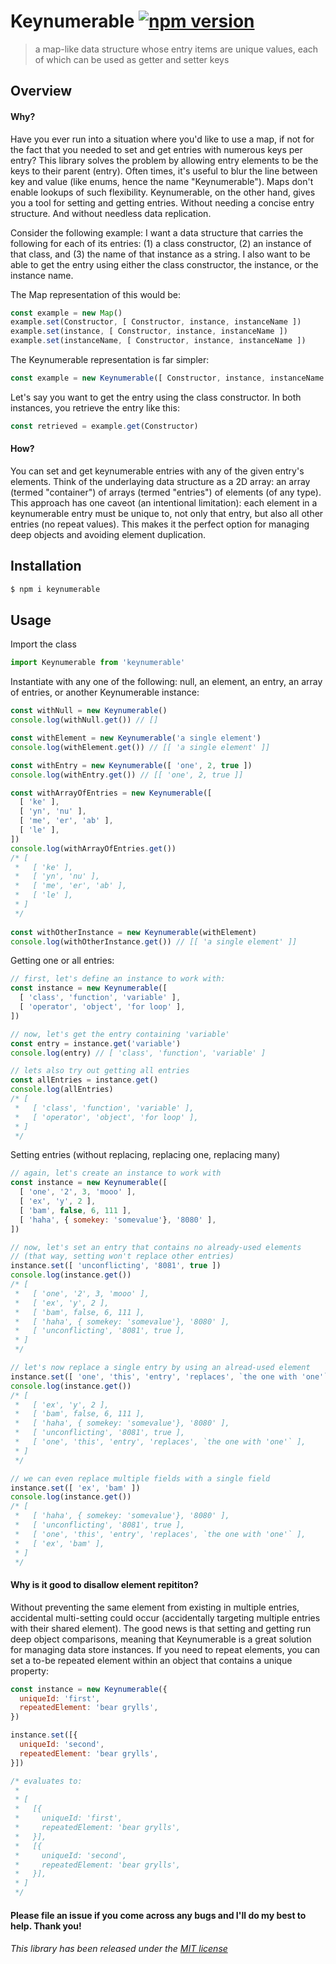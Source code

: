Keynumerable [![npm version](https://img.shields.io/npm/v/keynumerable.svg?style=flat)](keynumerable)
=============================

> a map-like data structure whose entry items are unique values, each of which can be used as getter and setter keys

## Overview

#### Why?
Have you ever run into a situation where you'd like to use a map, if not for the fact that you needed to set and get entries with numerous keys per entry? This library solves the problem by allowing entry elements to be the keys to their parent (entry). Often times, it's useful to blur the line between key and value (like enums, hence the name "Keynumerable"). Maps don't enable lookups of such flexibility. Keynumerable, on the other hand, gives you a tool for setting and getting entries. Without needing a concise entry structure. And without needless data replication.

Consider the following example: I want a data structure that carries the following for each of its entries: (1) a class constructor, (2) an instance of that class, and (3) the name of that instance as a string. I also want to be able to get the entry using either the class constructor, the instance, or the instance name.

The Map representation of this would be:

```js
const example = new Map()
example.set(Constructor, [ Constructor, instance, instanceName ])
example.set(instance, [ Constructor, instance, instanceName ])
example.set(instanceName, [ Constructor, instance, instanceName ])
```

The Keynumerable representation is far simpler:

```js
const example = new Keynumerable([ Constructor, instance, instanceName ])
```

Let's say you want to get the entry using the class constructor. In both instances, you retrieve the entry like this:

```js
const retrieved = example.get(Constructor)
```

#### How?
You can set and get keynumerable entries with any of the given entry's elements. Think of the underlaying data structure as a 2D array: an array (termed "container") of arrays (termed "entries") of elements (of any type). This approach has one caveot (an intentional limitation): each element in a keynumerable entry must be unique to, not only that entry, but also all other entries (no repeat values). This makes it the perfect option for managing deep objects and avoiding element duplication.

## Installation

```sh
$ npm i keynumerable
```

## Usage

Import the class

```js
import Keynumerable from 'keynumerable'
```

Instantiate with any one of the following: null, an element, an entry, an array of entries, or another Keynumerable instance:

```js
const withNull = new Keynumerable()
console.log(withNull.get()) // []

const withElement = new Keynumerable('a single element')
console.log(withElement.get()) // [[ 'a single element' ]]

const withEntry = new Keynumerable([ 'one', 2, true ])
console.log(withEntry.get()) // [[ 'one', 2, true ]]

const withArrayOfEntries = new Keynumerable([
  [ 'ke' ],
  [ 'yn', 'nu' ],
  [ 'me', 'er', 'ab' ],
  [ 'le' ],
])
console.log(withArrayOfEntries.get())
/* [
 *   [ 'ke' ],
 *   [ 'yn', 'nu' ],
 *   [ 'me', 'er', 'ab' ],
 *   [ 'le' ],
 * ]
 */
 
const withOtherInstance = new Keynumerable(withElement)
console.log(withOtherInstance.get()) // [[ 'a single element' ]]
```

Getting one or all entries:

```js
// first, let's define an instance to work with:
const instance = new Keynumerable([
  [ 'class', 'function', 'variable' ],
  [ 'operator', 'object', 'for loop' ],
])

// now, let's get the entry containing 'variable'
const entry = instance.get('variable')
console.log(entry) // [ 'class', 'function', 'variable' ]

// lets also try out getting all entries
const allEntries = instance.get()
console.log(allEntries)
/* [
 *   [ 'class', 'function', 'variable' ],
 *   [ 'operator', 'object', 'for loop' ],
 * ]
 */
```

Setting entries (without replacing, replacing one, replacing many)

```js
// again, let's create an instance to work with
const instance = new Keynumerable([
  [ 'one', '2', 3, 'mooo' ],
  [ 'ex', 'y', 2 ],
  [ 'bam', false, 6, 111 ],
  [ 'haha', { somekey: 'somevalue'}, '8080' ],
])

// now, let's set an entry that contains no already-used elements
// (that way, setting won't replace other entries)
instance.set([ 'unconflicting', '8081', true ])
console.log(instance.get())
/* [
 *   [ 'one', '2', 3, 'mooo' ],
 *   [ 'ex', 'y', 2 ],
 *   [ 'bam', false, 6, 111 ],
 *   [ 'haha', { somekey: 'somevalue'}, '8080' ],
 *   [ 'unconflicting', '8081', true ],
 * ]
 */

// let's now replace a single entry by using an alread-used element
instance.set([ 'one', 'this', 'entry', 'replaces', `the one with 'one'` ])
console.log(instance.get())
/* [
 *   [ 'ex', 'y', 2 ],
 *   [ 'bam', false, 6, 111 ],
 *   [ 'haha', { somekey: 'somevalue'}, '8080' ],
 *   [ 'unconflicting', '8081', true ],
 *   [ 'one', 'this', 'entry', 'replaces', `the one with 'one'` ],
 * ]
 */

// we can even replace multiple fields with a single field
instance.set([ 'ex', 'bam' ])
console.log(instance.get())
/* [
 *   [ 'haha', { somekey: 'somevalue'}, '8080' ],
 *   [ 'unconflicting', '8081', true ],
 *   [ 'one', 'this', 'entry', 'replaces', `the one with 'one'` ],
 *   [ 'ex', 'bam' ],
 * ]
 */
```


#### Why is it good to disallow element repititon?
Without preventing the same element from existing in multiple entries, accidental multi-setting could occur (accidentally targeting multiple entries with their shared element). The good news is that setting and getting run deep object comparisons, meaning that Keynumerable is a great solution for managing data store instances. If you need to repeat elements, you can set a to-be repeated element within an object that contains a unique property:

```js
const instance = new Keynumerable({
  uniqueId: 'first',
  repeatedElement: 'bear grylls',
})

instance.set([{
  uniqueId: 'second',
  repeatedElement: 'bear grylls',
}])

/* evaluates to:
 *
 * [
 *   [{
 *     uniqueId: 'first',
 *     repeatedElement: 'bear grylls',
 *   }],
 *   [{
 *     uniqueId: 'second',
 *     repeatedElement: 'bear grylls',
 *   }],
 * ]
 */


```

#### Please file an issue if you come across any bugs and I'll do my best to help. Thank you!



###### This library has been released under the [MIT license](https://mit-license.org/)